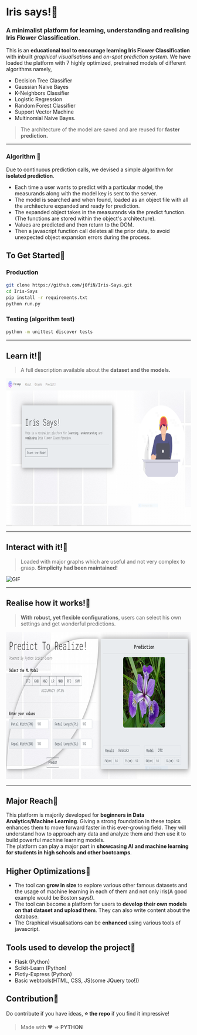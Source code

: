 # Iris says!:cherry_blossom:  

### A minimalist platform for learning, understanding and realising Iris Flower Classification.
This is an **educational tool to encourage learning Iris Flower Classification** with inbuilt *graphical visualisations* and *on-spot prediction system*. We have loaded the platform with 7 highly optimized, pretrained models of different algorithms namely,  
- Decision Tree Classifier
- Gaussian Naive Bayes
- K-Neighbors Classifier
- Logistic Regression
- Random Forest Classifier
- Support Vector Machine
- Multinomial Naive Bayes.  
> The architecture of the model are saved and are reused for **faster prediction.**  
<hr>  

### Algorithm :cherry_blossom:  
Due to continuous prediction calls, we devised a simple algorithm for **isolated prediction**.  
- Each time a user wants to predict with a particular model, the measurands along with the model key is sent to the server.
- The model is searched and when found, loaded as an object file with all the architecture expanded and ready for prediction.
- The expanded object takes in the measurands via the predict function. (The functions are stored within the object's architecture).
- Values are predicted and then return to the DOM.
- Then a javascript function call deletes all the prior data, to avoid unexpected object expansion errors during the process.
 
## To Get Started:cherry_blossom: 
### Production
```bash
git clone https://github.com/j0fiN/Iris-Says.git
cd Iris-Says
pip install -r requirements.txt
python run.py
```  
### Testing (algorithm test)
```bash
python -m unittest discover tests
```  
<hr>

## Learn it!:cherry_blossom:  
> A full description available about the **dataset and the models.**
<img src="https://github.com/j0fiN/Iris-Says/blob/master/iris/static/images/home_page_snap.PNG" alt="Home page" width="800" height="400">
<hr>  

## Interact with it!:cherry_blossom:  
> Loaded with major graphs which are useful and not very complex to grasp. **Simplicity had been maintained!**
<img src="https://github.com/j0fiN/Iris-Says/blob/master/iris/static/gif/graph_page_gif.gif" alt="GIF" width="800" height="400">
<hr>  

## Realise how it works!:cherry_blossom:  
> **With robust, yet flexible configurations**, users can select his own settings and get wonderful predictions.
<img src="https://github.com/j0fiN/Iris-Says/blob/master/iris/static/images/predict_page_snap.PNG" alt="Predict page" width="800" height="400">
<hr>  

## Major Reach:cherry_blossom:
This platform is majorily developed for **beginners in Data Analytics/Machine Learning**. Giving a strong foundation in these topics enhances them to move forward faster in this ever-growing field. They will understand how to approach any data and analyze them and then use it to build powerful machine learning models.  
The platform can play a major part in **showcasing AI and machine learning for students in high schools and other bootcamps**.  

## Higher Optimizations:cherry_blossom:
- The tool can **grow in size** to explore various other famous datasets and the usage of machine learning in each of them and not only iris(A good example would be Boston says!).  
- The tool can become a platform for users to **develop their own models on that dataset and upload them**. They can also write content about the database.
- The Graphical visualisations can be **enhanced** using various tools of javascript.

## Tools used to develop the project:cherry_blossom:
- Flask (Python)
- Scikit-Learn (Python)
- Plotly-Express (Python)
- Basic webtools(HTML, CSS, JS(some JQuery too!))

## Contribution:cherry_blossom: 
Do contribute if you have ideas, **:star: the repo** if you find it impressive!  
 
> Made with :heart: => **PYTHON**
